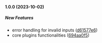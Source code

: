 #### 1.0.0 (2023-10-02)

##### New Features

*  error handling for invalid inputs ([d61577e6](https://github.com/arjunkdot/hexashades/commit/d61577e6acc84ac54cc4f04bc2b6de92505236c8))
*  core plugins functionalities ([694aa0f5](https://github.com/arjunkdot/hexashades/commit/694aa0f5396832de4327debd2cf9c2200c6a3543))

